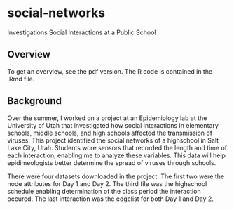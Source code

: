 # social-networks
Investigations Social Interactions at a Public School

## Overview
To get an overview, see the pdf version. The R code is contained in the .Rmd file.

## Background

Over the summer, I worked on a project at an Epidemiology lab at the University of Utah that investigated how social interactions in elementary schools, middle schools, and high schools affected the transmission of viruses. This project identified the social networks of a highschool in Salt Lake City, Utah. Students wore sensors that recorded the length and time of each interaction, enabling me to analyze these variables. This data will help epidimeologists better determine the spread of viruses through schools. 

There were four datasets downloaded in the project. The first two were the node attributes for Day 1 and Day 2. The third file was the highschool schedule enabling determination of the class period the interaction occured. The last interaction was the edgelist for both Day 1 and Day 2. 
 
